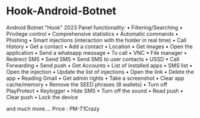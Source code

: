 # Hook-Android-Botnet
Android Botnet "Hook" 2023 Panel functionality:
• Filtering/Searching
• Privilege control
• Comprehensive statistics
• Automatic commands
• Phishing
• Smart injections (interaction with the holder in real time)
• Call History
• Get a contact
• Add a contact
• Location
• Get images
• Open the application
• Send a whatsapp message
• To call
• VNC
• File manager
• Redirect SMS
• Send SMS
• Send SMS to user contacts
• USSD
• Call Forwarding
• Send push
• Get Accounts
• List of installed apps 
• SMS list
• Open the injection
• Update the list of injections
• Open the link
• Delete the app
• Reading Gmail
• Get admin rights
• Take a screenshot
• Clear app cache/memory
• Remove the SEED phrases (8 wallets)
• Turn off PlayProtect
• Keylogger
• Hide SMS
• Turn off the sound
• Read push
• Clear push
• Lock the device 

and much more....
Price : PM-T1Crazy
